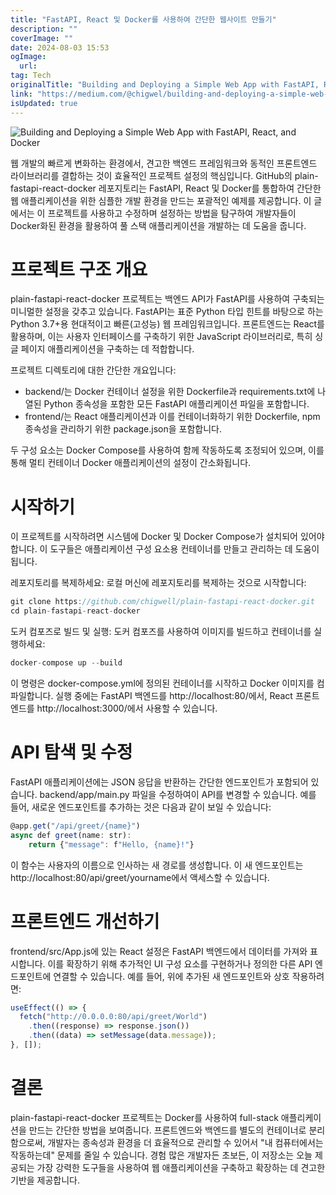```yaml
---
title: "FastAPI, React 및 Docker를 사용하여 간단한 웹사이트 만들기"
description: ""
coverImage: ""
date: 2024-08-03 15:53
ogImage:
  url:
tag: Tech
originalTitle: "Building and Deploying a Simple Web App with FastAPI, React, and Docker"
link: "https://medium.com/@chigwel/building-and-deploying-a-simple-web-app-with-fastapi-react-and-docker-0ff07bc78ffb"
isUpdated: true
---
```


![Building and Deploying a Simple Web App with FastAPI, React, and Docker](/assets/img/BuildingandDeployingaSimpleWebAppwithFastAPIReactandDocker_0.png)

웹 개발의 빠르게 변화하는 환경에서, 견고한 백엔드 프레임워크와 동적인 프론트엔드 라이브러리를 결합하는 것이 효율적인 프로젝트 설정의 핵심입니다. GitHub의 plain-fastapi-react-docker 레포지토리는 FastAPI, React 및 Docker를 통합하여 간단한 웹 애플리케이션을 위한 심플한 개발 환경을 만드는 포괄적인 예제를 제공합니다. 이 글에서는 이 프로젝트를 사용하고 수정하며 설정하는 방법을 탐구하여 개발자들이 Docker화된 환경을 활용하여 풀 스택 애플리케이션을 개발하는 데 도움을 줍니다.

# 프로젝트 구조 개요

plain-fastapi-react-docker 프로젝트는 백엔드 API가 FastAPI를 사용하여 구축되는 미니멀한 설정을 갖추고 있습니다. FastAPI는 표준 Python 타입 힌트를 바탕으로 하는 Python 3.7+용 현대적이고 빠른(고성능) 웹 프레임워크입니다. 프론트엔드는 React를 활용하며, 이는 사용자 인터페이스를 구축하기 위한 JavaScript 라이브러리로, 특히 싱글 페이지 애플리케이션을 구축하는 데 적합합니다.

<!-- seedividend - 사각형 -->

<ins class="adsbygoogle"
     style="display:block"
     data-ad-client="ca-pub-4877378276818686"
     data-ad-slot="1898504329"
     data-ad-format="auto"
     data-full-width-responsive="true"></ins>

<script>
     (adsbygoogle = window.adsbygoogle || []).push({});
</script>

프로젝트 디렉토리에 대한 간단한 개요입니다:

- backend/는 Docker 컨테이너 설정을 위한 Dockerfile과 requirements.txt에 나열된 Python 종속성을 포함한 모든 FastAPI 애플리케이션 파일을 포함합니다.
- frontend/는 React 애플리케이션과 이를 컨테이너화하기 위한 Dockerfile, npm 종속성을 관리하기 위한 package.json을 포함합니다.

두 구성 요소는 Docker Compose를 사용하여 함께 작동하도록 조정되어 있으며, 이를 통해 멀티 컨테이너 Docker 애플리케이션의 설정이 간소화됩니다.

# 시작하기

이 프로젝트를 시작하려면 시스템에 Docker 및 Docker Compose가 설치되어 있어야 합니다. 이 도구들은 애플리케이션 구성 요소용 컨테이너를 만들고 관리하는 데 도움이 됩니다.

<!-- seedividend - 사각형 -->

<ins class="adsbygoogle"
     style="display:block"
     data-ad-client="ca-pub-4877378276818686"
     data-ad-slot="1898504329"
     data-ad-format="auto"
     data-full-width-responsive="true"></ins>

<script>
     (adsbygoogle = window.adsbygoogle || []).push({});
</script>

레포지토리를 복제하세요:
로컬 머신에 레포지토리를 복제하는 것으로 시작합니다:

```js
git clone https://github.com/chigwell/plain-fastapi-react-docker.git
cd plain-fastapi-react-docker
```

도커 컴포즈로 빌드 및 실행:
도커 컴포즈를 사용하여 이미지를 빌드하고 컨테이너를 실행하세요:

```js
docker-compose up --build
```

<!-- seedividend - 사각형 -->

<ins class="adsbygoogle"
     style="display:block"
     data-ad-client="ca-pub-4877378276818686"
     data-ad-slot="1898504329"
     data-ad-format="auto"
     data-full-width-responsive="true"></ins>

<script>
     (adsbygoogle = window.adsbygoogle || []).push({});
</script>

이 명령은 docker-compose.yml에 정의된 컨테이너를 시작하고 Docker 이미지를 컴파일합니다. 실행 중에는 FastAPI 백엔드를 http://localhost:80/에서, React 프론트엔드를 http://localhost:3000/에서 사용할 수 있습니다.

# API 탐색 및 수정

FastAPI 애플리케이션에는 JSON 응답을 반환하는 간단한 엔드포인트가 포함되어 있습니다. backend/app/main.py 파일을 수정하여이 API를 변경할 수 있습니다. 예를 들어, 새로운 엔드포인트를 추가하는 것은 다음과 같이 보일 수 있습니다:

```js
@app.get("/api/greet/{name}")
async def greet(name: str):
    return {"message": f"Hello, {name}!"}
```

<!-- seedividend - 사각형 -->

<ins class="adsbygoogle"
     style="display:block"
     data-ad-client="ca-pub-4877378276818686"
     data-ad-slot="1898504329"
     data-ad-format="auto"
     data-full-width-responsive="true"></ins>

<script>
     (adsbygoogle = window.adsbygoogle || []).push({});
</script>

이 함수는 사용자의 이름으로 인사하는 새 경로를 생성합니다. 이 새 엔드포인트는 http://localhost:80/api/greet/yourname에서 액세스할 수 있습니다.

# 프론트엔드 개선하기

frontend/src/App.js에 있는 React 설정은 FastAPI 백엔드에서 데이터를 가져와 표시합니다. 이를 확장하기 위해 추가적인 UI 구성 요소를 구현하거나 정의한 다른 API 엔드포인트에 연결할 수 있습니다. 예를 들어, 위에 추가된 새 엔드포인트와 상호 작용하려면:

```js
useEffect(() => {
  fetch("http://0.0.0.0:80/api/greet/World")
    .then((response) => response.json())
    .then((data) => setMessage(data.message));
}, []);
```

<!-- seedividend - 사각형 -->

<ins class="adsbygoogle"
     style="display:block"
     data-ad-client="ca-pub-4877378276818686"
     data-ad-slot="1898504329"
     data-ad-format="auto"
     data-full-width-responsive="true"></ins>

<script>
     (adsbygoogle = window.adsbygoogle || []).push({});
</script>

# 결론

plain-fastapi-react-docker 프로젝트는 Docker를 사용하여 full-stack 애플리케이션을 만드는 간단한 방법을 보여줍니다. 프론트엔드와 백엔드를 별도의 컨테이너로 분리함으로써, 개발자는 종속성과 환경을 더 효율적으로 관리할 수 있어서 "내 컴퓨터에서는 작동하는데" 문제를 줄일 수 있습니다. 경험 많은 개발자든 초보든, 이 저장소는 오늘 제공되는 가장 강력한 도구들을 사용하여 웹 애플리케이션을 구축하고 확장하는 데 견고한 기반을 제공합니다.

